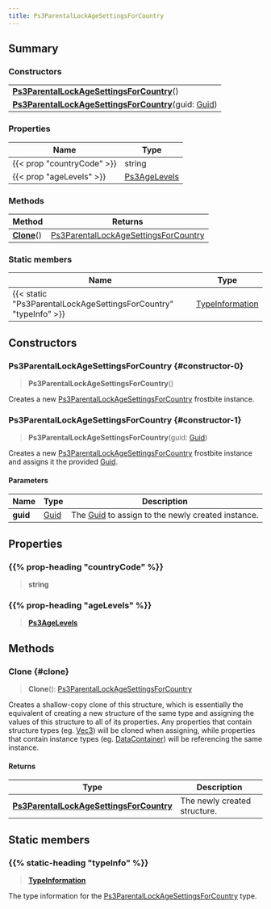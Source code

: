 ```yaml
---
title: Ps3ParentalLockAgeSettingsForCountry
---
```


## Summary

### Constructors

|  |
| --- |
| **[Ps3ParentalLockAgeSettingsForCountry](#constructor-0)**() |
| **[Ps3ParentalLockAgeSettingsForCountry](#constructor-1)**(guid: [Guid](/vext/ref/shared/type/guid)) |

### Properties

| Name | Type |
| ---- | ---- |
| {{< prop "countryCode" >}} | string |
| {{< prop "ageLevels" >}} | [Ps3AgeLevels](/vext/ref/fb/ps3agelevels) |

### Methods

| Method | Returns |
| ------ | ------- |
| **[Clone](#clone)**() | [Ps3ParentalLockAgeSettingsForCountry](/vext/ref/fb/ps3parentallockagesettingsforcountry) |

### Static members

| Name | Type |
| ---- | ---- |
| {{< static "Ps3ParentalLockAgeSettingsForCountry" "typeInfo" >}} | [TypeInformation](/vext/ref/shared/type/typeinformation) |

## Constructors

### Ps3ParentalLockAgeSettingsForCountry {#constructor-0}

> **Ps3ParentalLockAgeSettingsForCountry**()

Creates a new [Ps3ParentalLockAgeSettingsForCountry](/vext/ref/fb/ps3parentallockagesettingsforcountry) frostbite instance.

### Ps3ParentalLockAgeSettingsForCountry {#constructor-1}

> **Ps3ParentalLockAgeSettingsForCountry**(guid: [Guid](/vext/ref/shared/type/guid))

Creates a new [Ps3ParentalLockAgeSettingsForCountry](/vext/ref/fb/ps3parentallockagesettingsforcountry) frostbite instance and assigns it the provided [Guid](/vext/ref/shared/type/guid).

#### Parameters

| Name | Type | Description |
| ---- | ---- | ----------- |
| **guid** | [Guid](/vext/ref/shared/type/guid) | The [Guid](/vext/ref/shared/type/guid) to assign to the newly created instance. |

## Properties

### {{% prop-heading "countryCode" %}}

> **string**

### {{% prop-heading "ageLevels" %}}

> **[Ps3AgeLevels](/vext/ref/fb/ps3agelevels)**

## Methods

### Clone {#clone}

> **Clone**(): [Ps3ParentalLockAgeSettingsForCountry](/vext/ref/fb/ps3parentallockagesettingsforcountry)

Creates a shallow-copy clone of this structure, which is essentially the equivalent of creating a new structure of the same type and assigning the values of this structure to all of its properties. Any properties that contain structure types (eg. [Vec3](/vext/ref/shared/type/vec3)) will be cloned when assigning, while properties that contain instance types (eg. [DataContainer](/vext/ref/shared/type/datacontainer)) will be referencing the same instance.

#### Returns

| Type | Description |
| ---- | ----------- |
| **[Ps3ParentalLockAgeSettingsForCountry](/vext/ref/fb/ps3parentallockagesettingsforcountry)** | The newly created structure. |

## Static members

### {{% static-heading "typeInfo" %}}

> **[TypeInformation](/vext/ref/shared/type/typeinformation)**

The type information for the [Ps3ParentalLockAgeSettingsForCountry](/vext/ref/fb/ps3parentallockagesettingsforcountry) type.

